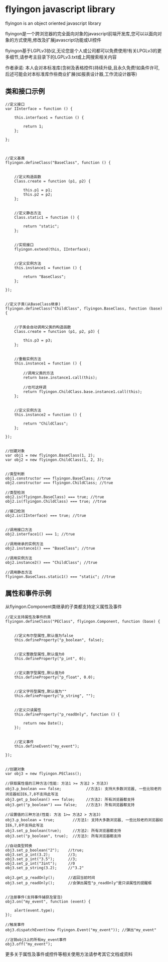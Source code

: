 ﻿flyingon javascript library
========

flyingon is an object oriented javascript library

flyingon是一个跨浏览器的完全面向对象的javascript前端开发库,您可以以面向对象的方式使用,修改及扩展javascript功能或UI控件

flyingon基于LGPLv3协议,无论您是个人或公司都可以免费使用!有关LPGLv3的更多细节,请参考主目录下的LGPLv3.txt或上网搜索相关内容

作者承诺: 本人会对本标准库(含树及表格控件)持续升级,且永久免费!如条件许可,后述可能会对本标准库作些商业扩展(如报表设计器,工作流设计器等)



类和接口示例
-----------------------------------


	//定义接口
	var IInterface = function () {

		this.interface1 = function () {

			return 1;
		};

	};



	//定义基类
	flyingon.defineClass("BaseClass", function () {


		//定义构造函数
		Class.create = function (p1, p2) {

			this.p1 = p1;
			this.p2 = p2;
		};


		//定义静态方法
		Class.static1 = function () {

			return "static";
		};


		//实现接口
		flyingon.extend(this, IInterface);


		//定义实例方法
		this.instance1 = function () {

			return "BaseClass";
		};

	});


	//定义子类(从BaseClass继承)
	flyingon.defineClass("ChildClass", flyingon.BaseClass, function (base) {


		//子类会自动调用父类的构造函数
		Class.create = function (p1, p2, p3) {

			this.p3 = p3;
		};


		//重载实例方法
		this.instance1 = function () {

			//调用父类的方法
			return base.instance1.call(this); 
	
			//也可这样调
			return flyingon.ChildClass.base.instance1.call(this);
		};


		//定义实例方法
		this.instance2 = function () {

			return "ChildClass";
		};

	});


	//创建对象
	var obj1 = new flyingon.BaseClass(1, 2); 
	var obj2 = new flyingon.ChildClass(1, 2, 3);


	//类型判断
	obj1.constructor === flyingon.BaseClass; //true
	obj2.constructor === flyingon.ChildClass; //true
	
	//类型检测
	obj2.is(flyingon.BaseClass) === true; //true
	obj2.is(flyingon.ChildClass) === true; //true
	
	//接口检测
	obj2.is(IInterface) === true; //true


	//调用接口方法
	obj2.interface1() === 1; //true

	//调用继承的实例方法
	obj2.instance1() === "BaseClass"; //true

	//调用实例方法
	obj2.instance2() === "ChildClass"; //true

	//调用静态方法
	flyingon.BaseClass.static1() === "static"; //true



	
属性和事件示例
-----------------------------------

从flyingon.Component类继承的子类都支持定义属性及事件



	//定义支持属性及事件的类
	flyingon.defineClass("PEClass", flyingon.Component, function (base) {
	
	
	    //定义布尔型属性,默认值为false
	    this.defineProperty("p_boolean", false);
	

	    //定义整数型属性,默认值为0
	    this.defineProperty("p_int", 0);
	
	
	    //定义数字型属性,默认值为0
	    this.defineProperty("p_float", 0.0);
	
	
	    //定义字符型属性,默认值为""
	    this.defineProperty("p_string", "");
	
	
	    //定义只读属性
	    this.defineProperty("p_readOnly", function () {
	
	        return new Date();
	    });
	
	
	    //定义事件
	    this.defineEvent("my_event");
	
	});
	
	
	//创建对象
	var obj3 = new flyingon.PEClass();
	
	//获取属性值的三种方法(性能: 方法1 >= 方法2 > 方法3)
	obj3.p_boolean === false;           //方法1: 支持大多数浏览器, 一些比较老的浏览器如IE6,7,8不支持此写法
	obj3.get_p_boolean() === false;     //方法2: 所有浏览器都支持
	obj3.get("p_boolean") === false;    //方法3: 所有浏览器都支持
	
	//设置值的三种方法(性能: 方法 1>= 方法2 > 方法3)
	obj3.p_boolean = true;        //方法1: 支持大多数浏览器, 一些比较老的浏览器如IE6,7,8不支持此写法
	obj3.set_p_boolean(true);     //方法2: 所有浏览器都支持
	obj3.set("p_boolean", true);  //方法3: 所有浏览器都支持
	
	//自动类型转换
	obj3.set_p_boolean("2");    //true;
	obj3.set_p_int(3.2);        //3;
	obj3.set_p_int("3.5");      //3;
	obj3.set_p_int("3int");     //0
	obj3.set_p_string(3.2);     //"3.2"
	
	obj3.get_p_readOnly();      //返回当前时间
	obj3.set_p_readOnly();      //会弹出属性"p_readOnly"是只读属性的提醒框

	
	//注册事件(支持事件捕获及冒泡)
	obj3.on("my_event", function (event) {
	
	    alert(event.type);
	});
	
	//触发事件
	obj3.dispatchEvent(new flyingon.Event("my_event")); //弹出"my_event"
	
	//注销obj3上的所有my_event事件
	obj3.off("my_event");



更多关于属性及事件或控件等相关使用方法请参考其它文档或资料



